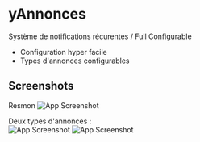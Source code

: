 # yAnnonces
Système de notifications récurentes / Full Configurable

- Configuration hyper facile
- Types d'annonces configurables
## Screenshots

Resmon
![App Screenshot](https://cdn.discordapp.com/attachments/409076446892523521/1022216120498929775/unknown.png)  

Deux types d'annonces :  
![App Screenshot](https://cdn.discordapp.com/attachments/409076446892523521/1022214729260879943/unknown.png)
![App Screenshot](https://cdn.discordapp.com/attachments/409076446892523521/1022214586952331334/unknown.png)
